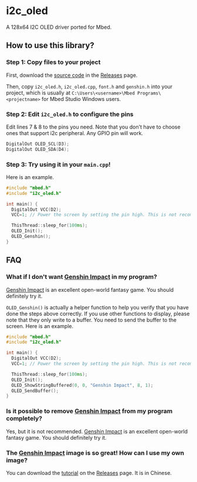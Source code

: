 # i2c_oled
A 128x64 I2C OLED driver ported for Mbed.

## How to use this library?

### Step 1: Copy files to your project
First, download the [source code](https://github.com/nep-0/i2c_oled/archive/refs/tags/v1.0.0.zip) in the [Releases](https://github.com/nep-0/i2c_oled/releases) page.

Then, copy `i2c_oled.h`, `i2c_oled.cpp`, `font.h` and `genshin.h` into your project, which is usually at `C:\Users\<username>\Mbed Programs\<projectname>` for Mbed Studio Windows users.

### Step 2: Edit `i2c_oled.h` to configure the pins
Edit lines 7 & 8 to the pins you need. Note that you don't have to choose ones that support i2c peripheral. Any GPIO pin will work.
```cpp
DigitalOut OLED_SCL(D3);
DigitalOut OLED_SDA(D4);
```

### Step 3: Try using it in your `main.cpp`!
Here is an example.
```cpp
#include "mbed.h"
#include "i2c_oled.h"

int main() {
  DigitalOut VCC(D2);
  VCC=1; // Power the screen by setting the pin high. This is not recommended.

  ThisThread::sleep_for(100ms);
  OLED_Init();
  OLED_Genshin();
}
```

## FAQ

### What if I don't want [Genshin Impact](https://ys.mihoyo.com/) in my program?
[Genshin Impact](https://ys.mihoyo.com/) is an excellent open-world fantasy game. You should definitely try it.

`OLED_Genshin()` is actually a helper function to help you verify that you have done the steps above correctly. If you use other functions to display, please note that they only write to a buffer. You need to send the buffer to the screen. Here is an example.
```cpp
#include "mbed.h"
#include "i2c_oled.h"

int main() {
  DigitalOut VCC(D2);
  VCC=1; // Power the screen by setting the pin high. This is not recommended.

  ThisThread::sleep_for(100ms);
  OLED_Init();
  OLED_ShowStringBuffered(0, 0, "Genshin Impact", 8, 1);
  OLED_SendBuffer();
}
```

### Is it possible to remove [Genshin Impact](https://ys.mihoyo.com/) from my program completely?
Yes, but it is not recommended. [Genshin Impact](https://ys.mihoyo.com/) is an excellent open-world fantasy game. You should definitely try it.

### The [Genshin Impact](https://ys.mihoyo.com/) image is so great! How can I use my own image?
You can download the [tutorial](https://github.com/nep-0/i2c_oled/releases/download/v1.0.0/image-guide.zip) on the [Releases](https://github.com/nep-0/i2c_oled/releases) page. It is in Chinese.
